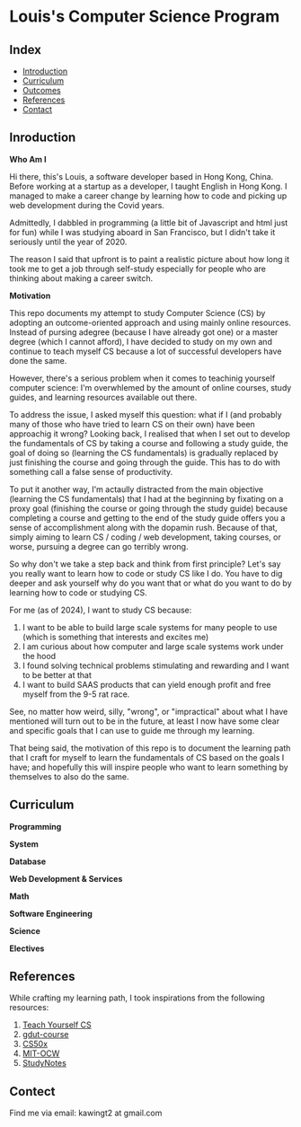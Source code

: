 # Louis's Computer Science Program

## Index

- [Introduction](#Introducton)
- [Curriculum](#Curriculum)
- [Outcomes](#Outcomes)
- [References](#References)
- [Contact](#Contact)

## Inroduction

**Who Am I**

Hi there, this's Louis, a software developer based in Hong Kong, China. Before working at a startup as a developer, I taught English in Hong Kong. I managed to make a career change by learning how to code and picking up web development during the Covid years.

Admittedly, I dabbled in programming (a little bit of Javascript and html just for fun) while I was studying aboard in San Francisco, but I didn't take it seriously until the year of 2020.

The reason I said that upfront is to paint a realistic picture about how long it took me to get a job through self-study especially for people who are thinking about making a career switch.

**Motivation**

This repo documents my attempt to study Computer Science (CS) by adopting an outcome-oriented approach and using mainly online resources. Instead of pursing adegree (because I have already got one) or a master degree (which I cannot afford), I have decided to study on my own and continue to teach myself CS because a lot of successful developers have done the same.

However, there's a serious problem when it comes to teachinig yourself computer science: I'm overwhlemed by the amount of online courses, study guides, and learning resources available out there.

To address the issue, I asked myself this question: what if I (and probably many of those who have tried to learn CS on their own) have been approachig it wrong? Looking back, I realised that when I set out to develop the fundamentals of CS by taking a course and following a study guide, the goal of doing so (learning the CS fundamentals) is gradually replaced by just finishing the course and going through the guide. This has to do with something call a false sense of productivity.

To put it another way, I'm actaully distracted from the main objective (learning the CS fundamentals) that I had at the beginning by fixating on a proxy goal (finishing the course or going through the study guide) because completing a course and getting to the end of the study guide offers you a sense of accomplishment along with the dopamin rush. Because of that, simply aiming to learn CS / coding / web development, taking courses, or worse, pursuing a degree can go terribly wrong.

So why don't we take a step back and think from first principle? Let's say you really want to learn how to code or study CS like I do. You have to dig deeper and ask yourself why do you want that or what do you want to do by learning how to code or studying CS.

For me (as of 2024), I want to study CS because:

1. I want to be able to build large scale systems for many people to use (which is something that interests and excites me)
2. I am curious about how computer and large scale systems work under the hood
3. I found solving technical problems stimulating and rewarding and I want to be better at that
4. I want to build SAAS products that can yield enough profit and free myself from the 9-5 rat race.

See, no matter how weird, silly, "wrong", or "impractical" about what I have mentioned will turn out to be in the future, at least I now have some clear and specific goals that I can use to guide me through my learning.

That being said, the motivation of this repo is to document the learning path that I craft for myself to learn the fundamentals of CS based on the goals I have; and hopefully this will inspire people who want to learn something by themselves to also do the same.

## Curriculum

**Programming**

**System**

**Database**

**Web Development & Services**

**Math**

**Software Engineering**

**Science**

**Electives**

## References

While crafting my learning path, I took inspirations from the following resources:

1. [Teach Yourself CS](https://teachyourselfcs.com/)
2. [gdut-course](https://github.com/brenner8023/gdut-course)
3. [CS50x](https://cs50.harvard.edu/x/2024/)
4. [MIT-OCW](https://ocw.mit.edu/)
5. [StudyNotes](https://github.com/krislinzhao/StudyNotes?tab=readme-ov-file)

## Contect

Find me via email: kawingt2 at gmail.com
